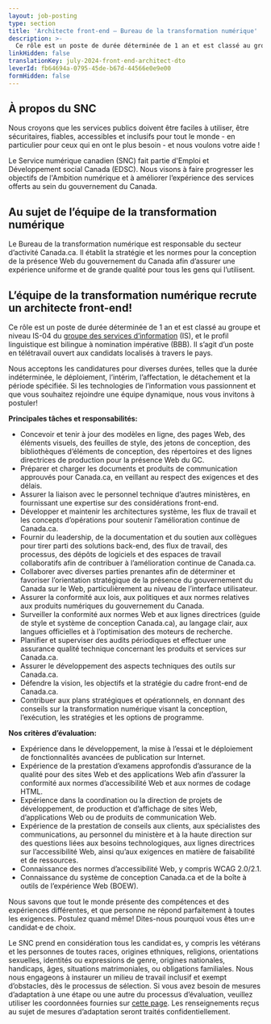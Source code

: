 ```yaml
---
layout: job-posting
type: section
title: 'Architecte front-end — Bureau de la transformation numérique'
description: >-
  Ce rôle est un poste de durée déterminée de 1 an et est classé au groupe et niveau IS-04 du groupe des services d’information (IS), et le profil linguistique est bilingue à nomination impérative (BBB).  
linkHidden: false
translationKey: july-2024-front-end-architect-dto
leverId: fb64694a-0795-45de-b67d-44566e0e9e00
formHidden: false
---
```


## À propos du SNC 
Nous croyons que les services publics doivent être faciles à utiliser, être sécuritaires, fiables, accessibles et inclusifs pour tout le monde - en particulier pour ceux qui en ont le plus besoin - et nous voulons votre aide !

Le Service numérique canadien (SNC) fait partie d'Emploi et Développement social Canada (EDSC). Nous visons à faire progresser les objectifs de l'Ambition numérique et à améliorer l’expérience des services offerts au sein du gouvernement du Canada.

## Au sujet de l’équipe de la transformation numérique

Le Bureau de la transformation numérique est responsable du secteur d’activité Canada.ca. Il établit la stratégie et les normes pour la conception de la présence Web du gouvernement du Canada afin d’assurer une expérience uniforme et de grande qualité pour tous les gens qui l’utilisent.

## **L’équipe de la transformation numérique recrute un architecte front-end!**

Ce rôle est un poste de durée déterminée de 1 an et est classé au groupe et niveau IS-04 du [groupe des services d’information](https://www.canada.ca/fr/agence-revenu/organisation/carrieres-a-arc/renseignements-ont-deplaces/taux-remuneration/groupe-services-information.html) (IS), et le profil linguistique est bilingue à nomination impérative (BBB).
Il s’agit d’un poste en télétravail ouvert aux candidats localisés à travers le pays.

Nous acceptons les candidatures pour diverses durées, telles que la durée indéterminée, le déploiement, l’intérim, l’affectation, le détachement et la période spécifiée. Si les technologies de l’information vous passionnent et que vous souhaitez rejoindre une équipe dynamique, nous vous invitons à postuler!

**Principales tâches et responsabilités:**

- Concevoir et tenir à jour des modèles en ligne, des pages Web, des éléments visuels, des feuilles de style, des jetons de conception, des bibliothèques d’éléments de conception, des répertoires et des lignes directrices de production pour la présence Web du GC.
- Préparer et charger les documents et produits de communication approuvés pour Canada.ca, en veillant au respect des exigences et des délais.
- Assurer la liaison avec le personnel technique d’autres ministères, en fournissant une expertise sur des considérations front-end.
- Développer et maintenir les architectures système, les flux de travail et les concepts d’opérations pour soutenir l’amélioration continue de Canada.ca.
- Fournir du leadership, de la documentation et du soutien aux collègues pour tirer parti des solutions back-end, des flux de travail, des processus, des dépôts de logiciels et des espaces de travail collaboratifs afin de contribuer à l’amélioration continue de Canada.ca.
- Collaborer avec diverses parties prenantes afin de déterminer et favoriser l’orientation stratégique de la présence du gouvernement du Canada sur le Web, particulièrement au niveau de l’interface utilisateur.
- Assurer la conformité aux lois, aux politiques et aux normes relatives aux produits numériques du gouvernement du Canada.
- Surveiller la conformité aux normes Web et aux lignes directrices (guide de style et système de conception Canada.ca), au langage clair, aux langues officielles et à l’optimisation des moteurs de recherche.
- Planifier et superviser des audits périodiques et effectuer une assurance qualité technique concernant les produits et services sur Canada.ca.
- Assurer le développement des aspects techniques des outils sur Canada.ca.
- Défendre la vision, les objectifs et la stratégie du cadre front-end de Canada.ca.
- Contribuer aux plans stratégiques et opérationnels, en donnant des conseils sur la transformation numérique visant la conception, l’exécution, les stratégies et les options de programme.

**Nos critères d’évaluation:**
- Expérience dans le développement, la mise à l’essai et le déploiement de fonctionnalités avancées de publication sur Internet.
- Expérience de la prestation d’examens approfondis d’assurance de la qualité pour des sites Web et des applications Web afin d’assurer la conformité aux normes d’accessibilité Web et aux normes de codage HTML.
- Expérience dans la coordination ou la direction de projets de développement, de production et d’affichage de sites Web, d’applications Web ou de produits de communication Web.
- Expérience de la prestation de conseils aux clients, aux spécialistes des communications, au personnel du ministère et à la haute direction sur des questions liées aux besoins technologiques, aux lignes directrices sur l’accessibilité Web, ainsi qu’aux exigences en matière de faisabilité et de ressources.
- Connaissance des normes d’accessibilité Web, y compris WCAG 2.0/2.1.
- Connaissance du système de conception Canada.ca et de la boîte à outils de l’expérience Web (BOEW).

Nous savons que tout le monde présente des compétences et des expériences différentes, et que personne ne répond parfaitement à toutes les exigences. Postulez quand même! Dites-nous pourquoi vous êtes un·e candidat·e de choix.

Le SNC prend en considération tous les candidat·es, y compris les vétérans et les personnes de toutes races, origines ethniques, religions, orientations sexuelles, identités ou expressions de genre, origines nationales, handicaps, âges, situations matrimoniales, ou obligations familiales. Nous nous engageons à instaurer un milieu de travail inclusif et exempt d’obstacles, dès le processus de sélection. Si vous avez besoin de mesures d’adaptation à une étape ou une autre du processus d’évaluation, veuillez utiliser les coordonnées fournies sur [cette page](https://www.canada.ca/fr/commission-fonction-publique/services/mesures-d-adaptation-matiere-evaluation.html). Les renseignements reçus au sujet de mesures d’adaptation seront traités confidentiellement.

